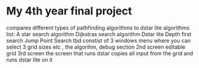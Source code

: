 # My 4th year final project
compares different types of pathfinding algorithms to dstar lite
algorithms list:
A star search algorithm
Dijkstras search algorithm
Dstar lite
Depth first search
Jump Point Search tbd
constist of 3 windows 
menu where you can select 3 grid sizes etc , the algorihm, debug section
2nd screen editable grid 
3rd screen the screen that runs dstar copies all input from the grid and runs dstar lite on it 
